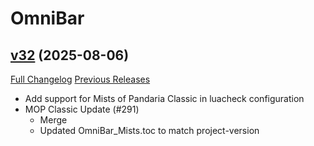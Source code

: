 # OmniBar

## [v32](https://github.com/jordonwow/omnibar/tree/v32) (2025-08-06)
[Full Changelog](https://github.com/jordonwow/omnibar/compare/v31...v32) [Previous Releases](https://github.com/jordonwow/omnibar/releases)

- Add support for Mists of Pandaria Classic in luacheck configuration  
- MOP Classic Update (#291)  
    * Merge  
    * Updated OmniBar\_Mists.toc to match project-version  